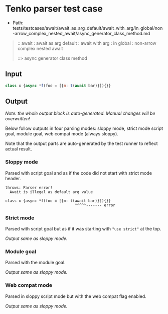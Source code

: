 # Tenko parser test case

- Path: tests/testcases/await/await_as_arg_default/await_with_arg/in_global/non-arrow_complex_nested_await/async_generator_class_method.md

> :: await : await as arg default : await with arg : in global : non-arrow complex nested await
>
> ::> async generator class method

## Input

`````js
class x {async *f(foo = [{m: t(await bar)}]){}}
`````

## Output

_Note: the whole output block is auto-generated. Manual changes will be overwritten!_

Below follow outputs in four parsing modes: sloppy mode, strict mode script goal, module goal, web compat mode (always sloppy).

Note that the output parts are auto-generated by the test runner to reflect actual result.

### Sloppy mode

Parsed with script goal and as if the code did not start with strict mode header.

`````
throws: Parser error!
  Await is illegal as default arg value

class x {async *f(foo = [{m: t(await bar)}]){}}
                               ^^^^^------- error
`````

### Strict mode

Parsed with script goal but as if it was starting with `"use strict"` at the top.

_Output same as sloppy mode._

### Module goal

Parsed with the module goal.

_Output same as sloppy mode._

### Web compat mode

Parsed in sloppy script mode but with the web compat flag enabled.

_Output same as sloppy mode._
